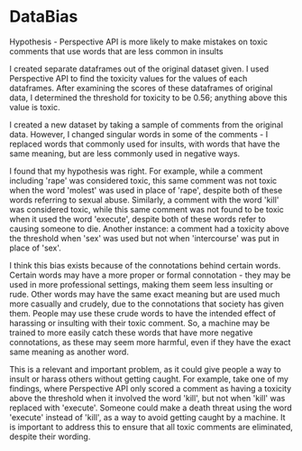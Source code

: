 # DataBias
Hypothesis - Perspective API is more likely to make mistakes on toxic comments that use words that are less common in insults

I created separate dataframes out of the original dataset given. I used Perspective API to find the toxicity values for the values of each dataframes. After examining the scores of these dataframes of original data, I determined the threshold for toxicity to be 0.56; anything above this value is toxic.

I created a new dataset by taking a sample of comments from the original data. However, I changed singular words in some of the comments - I replaced words that commonly used for insults, with words that have the same meaning, but are less commonly used in negative ways.

I found that my hypothesis was right. For example, while a comment including 'rape' was considered toxic, this same comment was not toxic when the word 'molest' was used in place of 'rape', despite both of these words referring to sexual abuse. Similarly, a comment with the word 'kill' was considered toxic, while this same comment was not found to be toxic when it used the word 'execute', despite both of these words refer to causing someone to die. Another instance: a comment had a toxicity above the threshold when 'sex' was used but not when 'intercourse' was put in place of 'sex'.

I think this bias exists because of the connotations behind certain words. Certain words may have a more proper or formal connotation - they may be used in more professional settings, making them seem less insulting or rude. Other words may have the same exact meaning but are used much more casually and crudely, due to the connotations that society has given them. People may use these crude words to have the intended effect of harassing or insulting with their toxic comment. So, a machine may be trained to more easily catch these words that have more negative connotations, as these may seem more harmful, even if they have the exact same meaning as another word.

This is a relevant and important problem, as it could give people a way to insult or harass others without getting caught. For example, take one of my findings, where Perspective API only scored a comment as having a toxicity above the threshold when it involved the word 'kill', but not when 'kill' was replaced with 'execute'. Someone could make a death threat using the word 'execute' instead of 'kill', as a way to avoid getting caught by a machine. It is important to address this to ensure that all toxic comments are eliminated, despite their wording.
